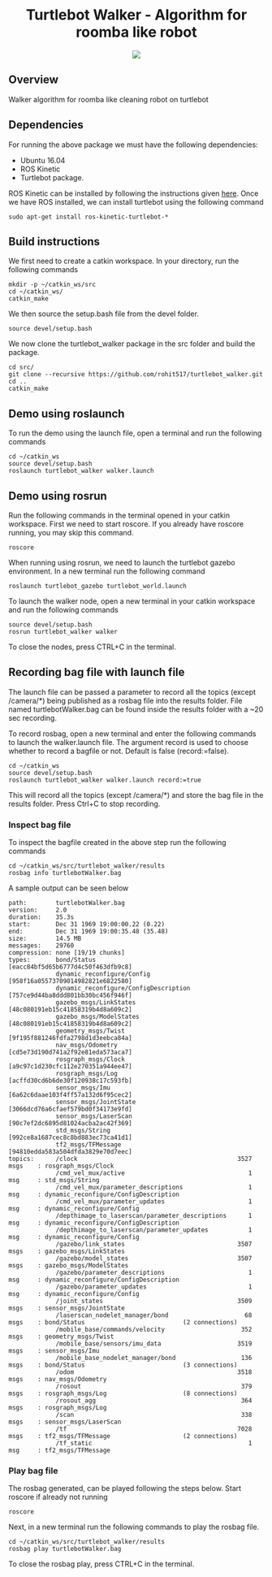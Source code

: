 <h1 align="center"> Turtlebot Walker - Algorithm for roomba like robot </h1>
<p align="center">
<a href='https://github.com/rohit517/turtlebot_walker/blob/master/LICENSE'><img src='https://img.shields.io/badge/license-MIT-blue.svg'/></a>
</p>

## Overview

Walker algorithm for roomba like cleaning robot on turtlebot

## Dependencies
For running the above package we must have the following dependencies:

- Ubuntu 16.04
- ROS Kinetic 
- Turtlebot package.

ROS Kinetic can be installed by following the instructions given [here](http://wiki.ros.org/kinetic/Installation). 
Once we have ROS installed, we can install turtlebot using the following command
```
sudo apt-get install ros-kinetic-turtlebot-*
```

## Build instructions

We first need to create a catkin workspace. In your directory, run the following commands
```
mkdir -p ~/catkin_ws/src
cd ~/catkin_ws/
catkin_make
```
We then source the setup.bash file from the devel folder.
```
source devel/setup.bash
```
We now clone the turtlebot_walker package in the src folder and build the package.
```
cd src/
git clone --recursive https://github.com/rohit517/turtlebot_walker.git
cd ..
catkin_make
```
## Demo using roslaunch

To run the demo using the launch file, open a terminal and run the following commands
```
cd ~/catkin_ws
source devel/setup.bash
roslaunch turtlebot_walker walker.launch
```

## Demo using rosrun 

Run the following commands in the terminal opened in your catkin workspace. First we need to start roscore. If you already have
roscore running, you may skip this command.
```
roscore
```

When running using rosrun, we need to launch the turtlebot gazebo environment. In a new terminal run the following command
```
roslaunch turtlebot_gazebo turtlebot_world.launch
```

To launch the walker node, open a new terminal in your catkin workspace and run the following commands
```
source devel/setup.bash
rosrun turtlebot_walker walker
```
To close the nodes, press CTRL+C in the terminal.

## Recording bag file with launch file

The launch file can be passed a parameter to record all the topics (except /camera/*) being published as a rosbag file into the results folder. File named turtlebotWalker.bag can be found inside the results folder with a ~20 sec recording. 

To record rosbag, open a new terminal and enter the following commands to launch the walker.launch file. The argument record is used to choose whether to record a bagfile or not. Default is false (record:=false). 
```
cd ~/catkin_ws
source devel/setup.bash
roslaunch turtlebot_walker walker.launch record:=true
```
This will record all the topics (except /camera/*) and store the bag file in the results folder. Press Ctrl+C to stop recording. 

### Inspect bag file
To inspect the bagfile created in the above step run the following commands
```
cd ~/catkin_ws/src/turtlebot_walker/results
rosbag info turtlebotWalker.bag
```
A sample output can be seen below
```
path:        turtlebotWalker.bag
version:     2.0
duration:    35.3s
start:       Dec 31 1969 19:00:00.22 (0.22)
end:         Dec 31 1969 19:00:35.48 (35.48)
size:        14.5 MB
messages:    29760
compression: none [19/19 chunks]
types:       bond/Status                           [eacc84bf5d65b6777d4c50f463dfb9c8]
             dynamic_reconfigure/Config            [958f16a05573709014982821e6822580]
             dynamic_reconfigure/ConfigDescription [757ce9d44ba8ddd801bb30bc456f946f]
             gazebo_msgs/LinkStates                [48c080191eb15c41858319b4d8a609c2]
             gazebo_msgs/ModelStates               [48c080191eb15c41858319b4d8a609c2]
             geometry_msgs/Twist                   [9f195f881246fdfa2798d1d3eebca84a]
             nav_msgs/Odometry                     [cd5e73d190d741a2f92e81eda573aca7]
             rosgraph_msgs/Clock                   [a9c97c1d230cfc112e270351a944ee47]
             rosgraph_msgs/Log                     [acffd30cd6b6de30f120938c17c593fb]
             sensor_msgs/Imu                       [6a62c6daae103f4ff57a132d6f95cec2]
             sensor_msgs/JointState                [3066dcd76a6cfaef579bd0f34173e9fd]
             sensor_msgs/LaserScan                 [90c7ef2dc6895d81024acba2ac42f369]
             std_msgs/String                       [992ce8a1687cec8c8bd883ec73ca41d1]
             tf2_msgs/TFMessage                    [94810edda583a504dfda3829e70d7eec]
topics:      /clock                                            3527 msgs    : rosgraph_msgs/Clock                  
             /cmd_vel_mux/active                                  1 msg     : std_msgs/String                      
             /cmd_vel_mux/parameter_descriptions                  1 msg     : dynamic_reconfigure/ConfigDescription
             /cmd_vel_mux/parameter_updates                       1 msg     : dynamic_reconfigure/Config           
             /depthimage_to_laserscan/parameter_descriptions      1 msg     : dynamic_reconfigure/ConfigDescription
             /depthimage_to_laserscan/parameter_updates           1 msg     : dynamic_reconfigure/Config           
             /gazebo/link_states                               3507 msgs    : gazebo_msgs/LinkStates               
             /gazebo/model_states                              3507 msgs    : gazebo_msgs/ModelStates              
             /gazebo/parameter_descriptions                       1 msg     : dynamic_reconfigure/ConfigDescription
             /gazebo/parameter_updates                            1 msg     : dynamic_reconfigure/Config           
             /joint_states                                     3509 msgs    : sensor_msgs/JointState               
             /laserscan_nodelet_manager/bond                     68 msgs    : bond/Status                           (2 connections)
             /mobile_base/commands/velocity                     352 msgs    : geometry_msgs/Twist                  
             /mobile_base/sensors/imu_data                     3519 msgs    : sensor_msgs/Imu                      
             /mobile_base_nodelet_manager/bond                  136 msgs    : bond/Status                           (3 connections)
             /odom                                             3518 msgs    : nav_msgs/Odometry                    
             /rosout                                            379 msgs    : rosgraph_msgs/Log                     (8 connections)
             /rosout_agg                                        364 msgs    : rosgraph_msgs/Log                    
             /scan                                              338 msgs    : sensor_msgs/LaserScan                
             /tf                                               7028 msgs    : tf2_msgs/TFMessage                    (2 connections)
             /tf_static                                           1 msg     : tf2_msgs/TFMessage

```

### Play bag file

The rosbag generated, can be played following the steps below. Start roscore if already not running
```
roscore
```
Next, in a new terminal run the following commands to play the rosbag file.
```
cd ~/catkin_ws/src/turtlebot_walker/results
rosbag play turtlebotWalker.bag
```
To close the rosbag play, press CTRL+C in the terminal.
